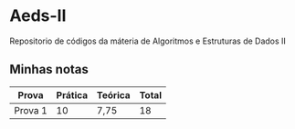 # Aeds-II
Repositorio de códigos da máteria de Algoritmos e Estruturas de Dados II

## Minhas notas
| Prova | Prática | Teórica | Total |
| --- | --- | --- | --- |
| Prova 1| 10 | 7,75 | 18 |
